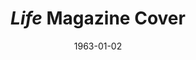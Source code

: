 --- 
title: "*Life* Magazine Cover"
layout: "tc-single"
hasContentInGallery: true
date: 1963-01-02
--- 